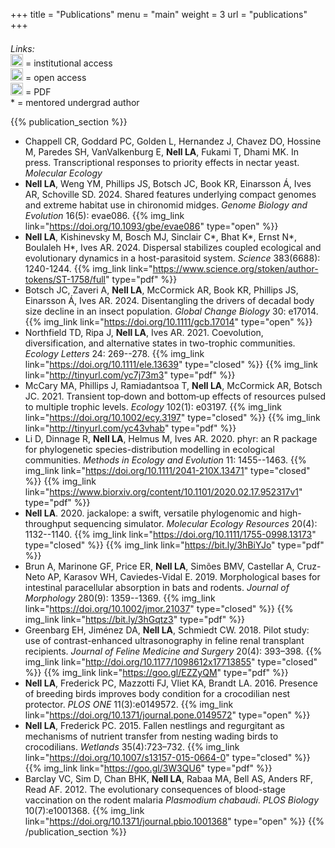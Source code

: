 +++
title = "Publications"
menu = "main"
weight = 3
url = "publications"
+++



<div class="row auto" style="padding-top: 0.5em;">
<div class="col-1"></div>
<div class="col"><i>Links:</i></div>
<div class="col"> <img src="../img/closed_access.svg" style="height:20px" />
= institutional access
</div>
<div class="col"> <img src="../img/open_access.svg" style="height:20px" />
= open access
</div>
<div class="col"> <img src="../img/pdf.svg" style="height:20px" />
= PDF
</div>
<div class="col"> * = mentored undergrad author </div>
</div>


{{% publication_section %}}
* Chappell CR, Goddard PC, Golden L, Hernandez J, Chavez DO, Hossine M, 
  Paredes SH, VanValkenburg E, __Nell LA__, Fukami T, Dhami MK.
  In press. Transcriptional responses to priority effects in nectar yeast.
  *Molecular Ecology*
* __Nell LA__, Weng YM, Phillips JS, Botsch JC, Book KR, Einarsson Á, Ives AR, 
  Schoville SD. 2024. 
  Shared features underlying compact genomes and extreme habitat use 
  in chironomid midges. *Genome Biology and Evolution* 16(5): evae086.
  {{% img_link link="https://doi.org/10.1093/gbe/evae086" type="open" %}}
* __Nell LA__, Kishinevsky M, Bosch MJ, Sinclair C\*, Bhat K\*, Ernst N\*, 
  Boulaleh H\*, Ives AR. 2024. 
  Dispersal stabilizes coupled ecological and evolutionary dynamics in a 
  host-parasitoid system. *Science* 383(6688): 1240-1244.
  {{% img_link link="https://www.science.org/stoken/author-tokens/ST-1758/full" type="pdf" %}}
* Botsch JC, Zaveri A, __Nell LA__, McCormick AR, Book KR, Phillips JS, 
  Einarsson Á, Ives AR. 2024.
  Disentangling the drivers of decadal body size decline in an insect population.
  *Global Change Biology* 30: e17014.
  {{% img_link link="https://doi.org/10.1111/gcb.17014" type="open" %}}
* Northfield TD, Ripa J, __Nell LA__, Ives AR. 2021. 
  Coevolution, diversification, and alternative states in two-trophic
  communities. *Ecology Letters* 24: 269--278.
  {{% img_link link="https://doi.org/10.1111/ele.13639" type="closed" %}}
  {{% img_link link="http://tinyurl.com/yc7j73m3" type="pdf" %}}
* McCary MA, Phillips J, Ramiadantsoa T, __Nell LA__, McCormick AR, 
  Botsch JC.
  2021.
  Transient top‐down and bottom‐up effects of resources pulsed to multiple 
  trophic levels.
  *Ecology* 102(1): e03197.
  {{% img_link link="https://doi.org/10.1002/ecy.3197" type="closed" %}}
  {{% img_link link="http://tinyurl.com/yc43vhab" type="pdf" %}}
* Li D, Dinnage R, __Nell LA__, Helmus M, Ives AR.
  2020.
  <span class="monospace">phyr</span>: an R package for phylogenetic 
  species-distribution 
  modelling in ecological communities.
  *Methods in Ecology and Evolution* 11: 1455--1463.
  {{% img_link link="https://doi.org/10.1111/2041-210X.13471" type="closed" %}}
  {{% img_link link="https://www.biorxiv.org/content/10.1101/2020.02.17.952317v1" type="pdf" %}}
* __Nell LA__. 2020. 
  <span class="monospace">jackalope</span>: a swift, versatile phylogenomic and
  high-throughput sequencing simulator.
  *Molecular Ecology Resources* 20(4): 1132--1140.
  {{% img_link link="https://doi.org/10.1111/1755-0998.13173" type="closed" %}}
  {{% img_link link="https://bit.ly/3hBiYJo" type="pdf" %}}
* Brun A, Marinone GF, Price ER, __Nell LA__, Simões BMV, Castellar A,
  Cruz-Neto AP, Karasov WH, Caviedes-Vidal E. 2019.
  Morphological bases for intestinal paracellular absorption in bats and 
  rodents.
  *Journal of Morphology* 280(9): 1359--1369.
  {{% img_link link="https://doi.org/10.1002/jmor.21037" type="closed" %}}
  {{% img_link link="https://bit.ly/3hGqtz3" type="pdf" %}}
* Greenbarg EH, Jiménez DA, __Nell LA__, Schmiedt CW. 2018. Pilot study: use of
  contrast-enhanced ultrasonography in feline renal transplant recipients. *Journal of
  Feline Medicine and Surgery* 20(4): 393–398.
  {{% img_link link="http://doi.org/10.1177/1098612x17713855" type="closed" %}}
  {{% img_link link="https://goo.gl/EZZyQM" type="pdf" %}}
* __Nell LA__, Frederick PC, Mazzotti FJ, Vliet KA, Brandt LA. 2016. Presence of breeding
  birds improves body condition for a crocodilian nest protector. *PLOS ONE*
  11(3):e0149572.
  {{% img_link link="https://doi.org/10.1371/journal.pone.0149572" type="open" %}}
* __Nell LA__, Frederick PC. 2015. Fallen nestlings and regurgitant as mechanisms of
  nutrient transfer from nesting wading birds to crocodilians. *Wetlands*
  35(4):723–732.
  {{% img_link link="https://doi.org/10.1007/s13157-015-0664-0" type="closed" %}}
  {{% img_link link="https://goo.gl/3W3QU6" type="pdf" %}}
* Barclay VC, Sim D, Chan BHK, __Nell LA__, Rabaa MA, Bell AS, Anders RF,
  Read AF. 2012\. The evolutionary consequences of blood-stage vaccination on the
  rodent malaria *Plasmodium chabaudi*. *PLOS Biology* 10(7):e1001368.
  {{% img_link link="https://doi.org/10.1371/journal.pbio.1001368" type="open" %}}
{{% /publication_section %}}




